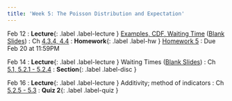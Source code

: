 ```yaml
---
title: 'Week 5: The Poisson Distribution and Expectation'
---
```


Feb 12
: **Lecture**{: .label .label-lecture } [Examples, CDF, Waiting Time](/assets/slides/annotated-lec-12.pdf) ([Blank Slides](/assets/slides/lec-12-pre-lec.pdf))
    : Ch [4.3.4, 4.4](http://stat88.org/textbook/content/Chapter_04/03_Exponential_Approximations.html)
: **Homework**{: .label .label-hw } [Homework 5](http://prob140.datahub.berkeley.edu/hub/user-redirect/git-pull?repo=https://github.com/stat88/content-sp24&branch=main&subPath=hw/Homework_05.ipynb)
    : Due Feb 20 at 11:59PM

Feb 14
: **Lecture**{: .label .label-lecture } Waiting Times ([Blank Slides](/assets/slides/lec-13-pre-lec.pdf))
    : Ch [5.1, 5.2.1 - 5.2.4](http://stat88.org/textbook/content/Chapter_05/01_Definition.html)
: **Section**{: .label .label-disc }

Feb 16
: **Lecture**{: .label .label-lecture } Additivity; method of indicators
    : Ch [5.2.5 - 5.3](http://stat88.org/textbook/content/Chapter_05/02_Functions_of_Random_Variables.html)
: **Quiz 2**{: .label .label-quiz }
